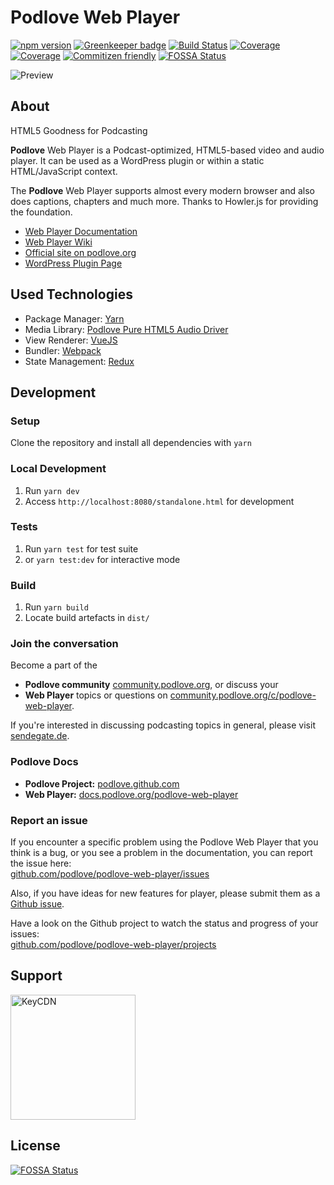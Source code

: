# Podlove Web Player

[![npm version](https://badge.fury.io/js/%40podlove%2Fpodlove-web-player.svg?style=flat-square)](https://badge.fury.io/js/%40podlove%2Fpodlove-web-player)
[![Greenkeeper badge](https://badges.greenkeeper.io/podlove/podlove-web-player.svg?style=flat-square)](https://greenkeeper.io/)
[![Build Status](https://img.shields.io/circleci/project/github/podlove/podlove-web-player/development.svg?style=flat-square)](https://circleci.com/gh/podlove/podlove-web-player)
[![Coverage](https://img.shields.io/codecov/c/github/podlove/podlove-web-player/feature/coverage.svg?style=flat-square)](https://codecov.io/gh/podlove/podlove-web-player/branch/development)
[![Coverage](https://img.shields.io/badge/code_style-standard-brightgreen.svg?style=flat-square)](https://github.com/feross/standard)
[![Commitizen friendly](https://img.shields.io/badge/commitizen-friendly-brightgreen.svg?style=flat-square)](http://commitizen.github.io/cz-cli/)
[![FOSSA Status](https://app.fossa.io/api/projects/git%2Bgithub.com%2Fpodlove%2Fpodlove-web-player.svg?type=shield&style=flat-square)](https://app.fossa.io/projects/git%2Bgithub.com%2Fpodlove%2Fpodlove-web-player?ref=badge_shield)

![Preview](screenshot.jpg)

## About

HTML5 Goodness for Podcasting

**Podlove** Web Player is a Podcast-optimized, HTML5-based video and audio player.
It can be used as a WordPress plugin or within a static HTML/JavaScript context.

The **Podlove** Web Player supports almost every modern browser and also does captions, chapters and much more.
Thanks to Howler.js for providing the foundation.

* [Web Player Documentation](http://docs.podlove.org/podlove-web-player/)
* [Web Player Wiki](https://github.com/podlove/podlove-web-player/wiki)
* [Official site on podlove.org](http://podlove.org/podlove-web-player/)
* [WordPress Plugin Page](http://wordpress.org/plugins/podlove-web-player/)

## Used Technologies

- Package Manager: [Yarn](https://github.com/yarnpkg/yarn)
- Media Library: [Podlove Pure HTML5 Audio Driver](https://github.com/podlove/html5-audio-driver/)
- View Renderer: [VueJS](https://github.com/vuejs/vue)
- Bundler: [Webpack](https://github.com/webpack/webpack)
- State Management: [Redux](https://github.com/reactjs/redux)

## Development

### Setup

Clone the repository and install all dependencies with `yarn`

### Local Development

1. Run `yarn dev`
2. Access `http://localhost:8080/standalone.html` for development

### Tests

1. Run `yarn test` for test suite
2. or `yarn test:dev` for interactive mode

### Build

1. Run `yarn build`
2. Locate build artefacts in `dist/`

### Join the conversation

Become a part of the
* **Podlove community** [community.podlove.org](https://community.podlove.org/), or discuss your
* **Web Player** topics or questions on [community.podlove.org/c/podlove-web-player](https://community.podlove.org/c/podlove-web-player).

If you're interested in discussing podcasting topics in general, please visit [sendegate.de](https://sendegate.de/).

### Podlove Docs

* **Podlove Project:** [podlove.github.com](http://podlove.github.com)
* **Web Player:** [docs.podlove.org/podlove-web-player](http://docs.podlove.org/podlove-web-player/)

### Report an issue
If you encounter a specific problem using the Podlove Web Player that you think is a bug, or you see a problem in the documentation, you can report the issue here:<br>
[github.com/podlove/podlove-web-player/issues](https://github.com/podlove/podlove-web-player/issues)

Also, if you have ideas for new features for player, please submit them as a [Github issue](https://github.com/podlove/podlove-web-player/issues).

Have a look on the Github project to watch the status and progress of your issues:<br>
[github.com/podlove/podlove-web-player/projects](https://github.com/podlove/podlove-web-player/projects)

## Support
<a href="https://keycdn.com"><img src="https://logos.keycdn.com/keycdn-logo-black.svg" alt="KeyCDN" width="200px"></a>

## License
[![FOSSA Status](https://app.fossa.io/api/projects/git%2Bgithub.com%2Fpodlove%2Fpodlove-web-player.svg?type=large)](https://app.fossa.io/projects/git%2Bgithub.com%2Fpodlove%2Fpodlove-web-player?ref=badge_large)
